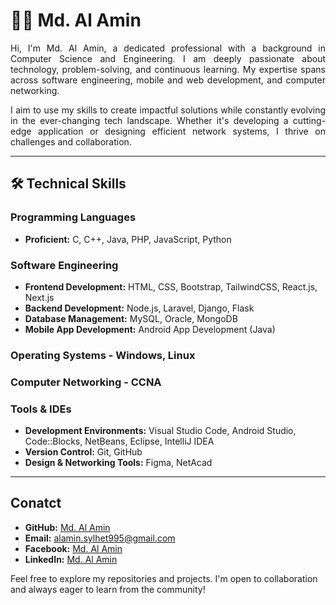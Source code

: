 <p align="center">
  <h1>👨‍💻 Md. Al Amin</h1>
</p>

<p align="justify">
Hi, I'm Md. Al Amin, a dedicated professional with a background in Computer Science and Engineering. I am deeply passionate about technology, problem-solving, and continuous learning. My expertise spans across software engineering, mobile and web development, and computer networking.
</p>

<p align="justify">
I aim to use my skills to create impactful solutions while constantly evolving in the ever-changing tech landscape. Whether it's developing a cutting-edge application or designing efficient network systems, I thrive on challenges and collaboration.
</p>

---

## 🛠️ Technical Skills

### **Programming Languages**
- **Proficient:** C, C++, Java, PHP, JavaScript, Python

### **Software Engineering**
- **Frontend Development:** HTML, CSS, Bootstrap, TailwindCSS, React.js, Next.js
- **Backend Development:** Node.js, Laravel, Django, Flask
- **Database Management:** MySQL, Oracle, MongoDB
- **Mobile App Development:** Android App Development (Java)

### **Operating Systems** - Windows, Linux

### **Computer Networking** - CCNA 

### **Tools & IDEs**
- **Development Environments:** Visual Studio Code, Android Studio, Code::Blocks, NetBeans, Eclipse, IntelliJ IDEA
- **Version Control:** Git, GitHub
- **Design & Networking Tools:** Figma, NetAcad

---

## **Conatct**
- **GitHub:** [Md. Al Amin](https://github.com/alamin15995/alamin15995)
- **Email:** [alamin.sylhet995@gmail.com](mailto:alamin.sylhet995@gmail.com)
- **Facebook:** [Md. Al Amin](https://www.facebook.com/alamin995)
- **LinkedIn:** [Md. Al Amin](https://www.linkedin.com/in/md-al-amin-49863533b/)

Feel free to explore my repositories and projects. I'm open to collaboration and always eager to learn from the community!
